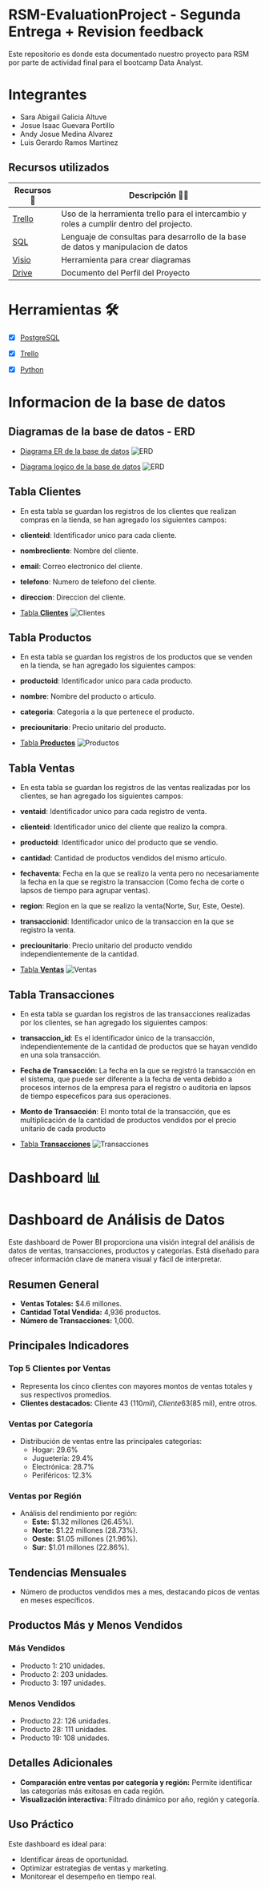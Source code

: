 # RSM-EvaluationProject - Segunda Entrega + Revision feedback

Este repositorio es donde esta documentado nuestro proyecto para RSM por parte de actividad final para el bootcamp Data Analyst.


# Integrantes

- Sara Abigail Galicia Altuve
- Josue Isaac Guevara Portillo
- Andy Josue Medina Alvarez
- Luis Gerardo Ramos Martinez

## Recursos utilizados

| Recursos 🙌                                                                                           | Descripción 🤯🧐                                                                                                                                     |
| ----------------------------------------------------------------------------------------------------- | ---------------------------------------------------------------------------------------------------------------------------------------------------- |
| [Trello](https://trello.com/invite/b/6736b4bf02576a2daef5c0c5/ATTIa801be59b0e7abb9a14b3674cb393a94DA014A37/proyecto-rsm)  | Uso de la herramienta trello para el intercambio y roles a cumplir dentro del projecto.                                                              |
| [SQL](https://drive.google.com/drive/folders/1dRTCiiEzxL33S-1qyCtmXk2xZZpMyP2d?usp=sharing)        | Lenguaje de consultas para desarrollo de la base de datos y manipulacion de datos  |
| [Visio](https://drive.google.com/drive/folders/1Y4iuff89TxRmQEcQBLWrGptIQf1-sI9Y) | Herramienta para crear diagramas                                                                           |
| [Drive](https://drive.google.com/drive/folders/1uAj_9s2-jROsAIQfNYyujRo7ImrerVvS?usp=sharing)     | Documento del Perfil del Proyecto                                                                                                                    |
# Herramientas 🛠️

- [x] [PostgreSQL](https://www.postgresql.org/)

- [x] [Trello](https://trello.com/b/Mgzfr7cQ/proyecto-rsm)

- [x] [Python](https://www.python.org/)

# Informacion de la base de datos

## Diagramas de la base de datos - ERD
- [Diagrama ER de la base de datos](/ERD/ERD-RSM.jpg)
![ERD](/ERD/ERD-RSM.jpg)

- [Diagrama logico de la base de datos](/ERD/DB_Diagrama.png)
![ERD](/ERD/DB_Diagrama.png)

## Tabla Clientes

- En esta tabla se guardan los registros de los clientes que realizan compras en la tienda, se han agregado los siguientes campos:

- **clienteid**: Identificador unico para cada cliente.
- **nombrecliente**: Nombre del cliente.
- **email**: Correo electronico del cliente.
- **telefono**: Numero de telefono del cliente.
- **direccion**: Direccion del cliente.

- [Tabla **Clientes**](/Capturas/clientes.png)
![Clientes](/Capturas/clientes.png)

## Tabla Productos

- En esta tabla se guardan los registros de los productos que se venden en la tienda, se han agregado los siguientes campos:

- **productoid**: Identificador unico para cada producto.
- **nombre**: Nombre del producto o articulo.
- **categoria**: Categoria a la que pertenece el producto.
- **preciounitario**: Precio unitario del producto.

- [Tabla **Productos**](/Capturas/productos.png)
![Productos](/Capturas/productos.png)

## Tabla Ventas

- En esta tabla se guardan los registros de las ventas realizadas por los clientes, se han agregado los siguientes campos:

- **ventaid**: Identificador unico para cada registro de venta.
- **clienteid**: Identificador unico del cliente que realizo la compra.
- **productoid**: Identificador unico del producto que se vendio.
- **cantidad**: Cantidad de productos vendidos del mismo articulo.
- **fechaventa**: Fecha en la que se realizo la venta pero no necesariamente la fecha en la que se registro la transaccion (Como fecha de corte o lapsos de tiempo para agrupar ventas).
- **region**: Region en la que se realizo la venta(Norte, Sur, Este, Oeste).
- **transaccionid**: Identificador unico de la transaccion en la que se registro la venta.
- **preciounitario**: Precio unitario del producto vendido independientemente de la cantidad.

- [Tabla **Ventas**](/Capturas/ventas.png)
![Ventas](/Capturas/ventas.png)

## Tabla Transacciones

- En esta tabla se guardan los registros de las transacciones realizadas por los clientes, se han agregado los siguientes campos:

- **transaccion_id**: Es el identificador único de la transacción, independientemente de la cantidad de productos que se hayan vendido en una sola transacción.

- **Fecha de Transacción**: La fecha en la que se registró la transacción en el sistema, que puede ser diferente a la fecha de venta debido a procesos internos de la empresa para el registro o auditoria en lapsos de tiempo especeficos para sus operaciones.

- **Monto de Transacción**: El monto total de la transacción, que es multiplicación de la cantidad de productos vendidos por el precio unitario de cada producto
- [Tabla **Transacciones**](/Capturas/transacciones.png)
![Transacciones](/Capturas/transacciones.png)


# Dashboard 📊

# Dashboard de Análisis de Datos

Este dashboard de Power BI proporciona una visión integral del análisis de datos de ventas, transacciones, productos y categorías. Está diseñado para ofrecer información clave de manera visual y fácil de interpretar.

## Resumen General
- **Ventas Totales:** $4.6 millones.
- **Cantidad Total Vendida:** 4,936 productos.
- **Número de Transacciones:** 1,000.

## Principales Indicadores
### Top 5 Clientes por Ventas
- Representa los cinco clientes con mayores montos de ventas totales y sus respectivos promedios.
- **Clientes destacados:** Cliente 43 ($110 mil), Cliente 63 ($85 mil), entre otros.

### Ventas por Categoría
- Distribución de ventas entre las principales categorías:
  - Hogar: 29.6%
  - Juguetería: 29.4%
  - Electrónica: 28.7%
  - Periféricos: 12.3%

### Ventas por Región
- Análisis del rendimiento por región:
  - **Este:** $1.32 millones (26.45%).
  - **Norte:** $1.22 millones (28.73%).
  - **Oeste:** $1.05 millones (21.96%).
  - **Sur:** $1.01 millones (22.86%).

## Tendencias Mensuales
- Número de productos vendidos mes a mes, destacando picos de ventas en meses específicos.

## Productos Más y Menos Vendidos
### Más Vendidos
- Producto 1: 210 unidades.
- Producto 2: 203 unidades.
- Producto 3: 197 unidades.

### Menos Vendidos
- Producto 22: 126 unidades.
- Producto 28: 111 unidades.
- Producto 19: 108 unidades.

## Detalles Adicionales
- **Comparación entre ventas por categoría y región:** Permite identificar las categorías más exitosas en cada región.
- **Visualización interactiva:** Filtrado dinámico por año, región y categoría.

## Uso Práctico
Este dashboard es ideal para:
- Identificar áreas de oportunidad.
- Optimizar estrategias de ventas y marketing.
- Monitorear el desempeño en tiempo real.


